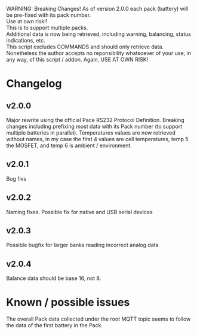 WARNING: Breaking Changes! As of version 2.0.0 each pack (battery) will be pre-fixed with its pack number. 
<br>
Use at own risk!! 
<br>
This is to support multiple packs. 
<br>
Additional data is now being retrieved, including warning, balancing, status indications, etc. 
<br>
This script excludes COMMANDS and should only retrieve data. Nonetheless the author accepts no reponsibility whatsoever of your use, in any way, of this script / addon. Again, USE AT OWN RISK!
<br>
<h1>Changelog</h1>
<h2>v2.0.0</h2> Major rewrite using the official Pace RS232 Protocol Definition. Breaking changes including prefixing most data with its Pack number (to support multiple batteries in parallel). Temperatures values are now retrieved without names, in my case the first 4 values are cell temperatures, temp 5 the MOSFET, and temp 6 is ambient / environment.
<h2>v2.0.1</h2>
Bug fixs
<h2>v2.0.2</h2>
Naming fixes. Possible fix for native and USB serial devices
<h2>v2.0.3</h2>
Possible bugfix for larger banks reading incorrect analog data
<h2>v2.0.4</h2>
Balance data should be base 16, not 8.
<h1>Known / possible issues</h1>
The overall Pack data collected under the root MQTT topic seems to follow the data of the first battery in the Pack.